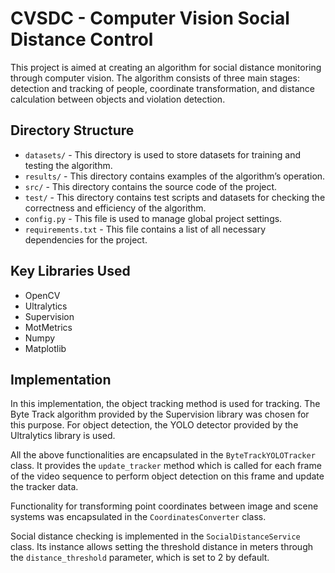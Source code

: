 # CVSDC - Computer Vision Social Distance Control
This project is aimed at creating an algorithm for social distance monitoring through computer vision. The algorithm consists of three main stages: detection and tracking of people, coordinate transformation, and distance calculation between objects and violation detection.

## Directory Structure

- `datasets/` - This directory is used to store datasets for training and testing the algorithm.
- `results/` - This directory contains examples of the algorithm’s operation.
- `src/` - This directory contains the source code of the project.
- `test/` - This directory contains test scripts and datasets for checking the correctness and efficiency of the algorithm.
- `config.py` - This file is used to manage global project settings.
- `requirements.txt` - This file contains a list of all necessary dependencies for the project.

## Key Libraries Used

- OpenCV
- Ultralytics
- Supervision
- MotMetrics
- Numpy
- Matplotlib

## Implementation

In this implementation, the object tracking method is used for tracking. The Byte Track algorithm provided by the Supervision library was chosen for this purpose. For object detection, the YOLO detector provided by the Ultralytics library is used.

All the above functionalities are encapsulated in the `ByteTrackYOLOTracker` class. It provides the `update_tracker` method which is called for each frame of the video sequence to perform object detection on this frame and update the tracker data.

Functionality for transforming point coordinates between image and scene systems was encapsulated in the `CoordinatesConverter` class.

Social distance checking is implemented in the `SocialDistanceService` class. Its instance allows setting the threshold distance in meters through the `distance_threshold` parameter, which is set to 2 by default.